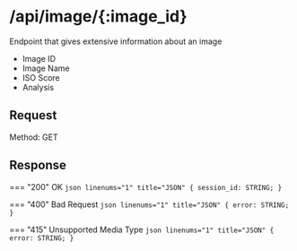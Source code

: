 # /api/image/{:image_id}

Endpoint that gives extensive information about an image

- Image ID
- Image Name
- ISO Score
- Analysis

## Request
Method: GET

## Response

=== "200"
    OK
    ``` json linenums="1" title="JSON"
    {
        session_id: STRING;
    }
    ```

=== "400"
    Bad Request
    ``` json linenums="1" title="JSON"
    {
        error: STRING;
    }
    ```

=== "415"
    Unsupported Media Type
    ``` json linenums="1" title="JSON"
    {
        error: STRING;
    }
    ```
